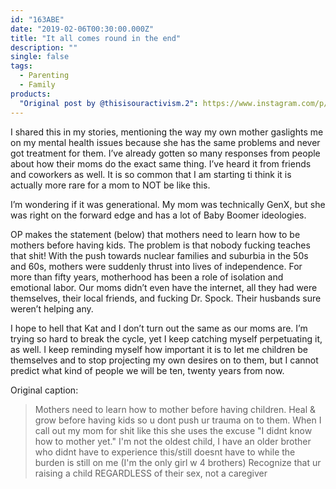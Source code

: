 ```yaml
---
id: "163ABE"
date: "2019-02-06T00:30:00.000Z"
title: "It all comes round in the end"
description: ""
single: false
tags:
  - Parenting
  - Family
products:
  "Original post by @thisisouractivism.2": https://www.instagram.com/p/BtcYcpRnQXA/
---
```


I shared this in my stories, mentioning the way my own mother gaslights me on my mental health issues because she has the same problems and never got treatment for them. I’ve already gotten so many responses from people about how their moms do the exact same thing. I’ve heard it from friends and coworkers as well. It is so common that I am starting ti think it is actually more rare for a mom to NOT be like this.

I’m wondering if it was generational. My mom was technically GenX, but she was right on the forward edge and has a lot of Baby Boomer ideologies.

OP makes the statement (below) that mothers need to learn how to be mothers before having kids. The problem is that nobody fucking teaches that shit! With the push towards nuclear families and suburbia in the 50s and 60s, mothers were suddenly thrust into lives of independence. For more than fifty years, motherhood has been a role of isolation and emotional labor. Our moms didn’t even have the internet, all they had were themselves, their local friends, and fucking Dr. Spock. Their husbands sure weren’t helping any.

I hope to hell that Kat and I don’t turn out the same as our moms are. I’m trying so hard to break the cycle, yet I keep catching myself perpetuating it, as well. I keep reminding myself how important it is to let me children be themselves and to stop projecting my own desires on to them, but I cannot predict what kind of people we will be ten, twenty years from now.

Original caption:

> Mothers need to learn how to mother before having children. Heal & grow before having kids so u dont push ur trauma on to them. When I call out my mom for shit like this she uses the excuse "I didnt know how to mother yet." I'm not the oldest child, I have an older brother who didnt have to experience this/still doesnt have to while the burden is still on me (I'm the only girl w 4 brothers)
> Recognize that ur raising a child REGARDLESS of their sex, not a caregiver
